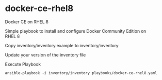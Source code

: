 # docker-ce-rhel8
Docker CE on RHEL 8

Simple playbook to install and configure Docker Community Edition on RHEL 8

Copy inventory/inventory.example to inventory/inventory

Update your version of the inventory file

Execute Playbook

```
ansible-playbook -i inventory/inventory playbooks/docker-ce-rhel8.yaml
```

